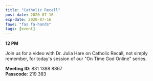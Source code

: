 ```yaml
---
title: "Catholic Recall"
post-date: 2020-07-16
exp-date: 2020-07-16
fawe: "fas fa-hands"
tags: [event]
---
```

**12 PM**

Join us for a video with Dr. Julia Hare on Catholic Recall, not simply remember, for today's session of our "On Time God Online" series.

<p class="text-danger"><b>Meeting ID</b>: 831 1388 8867
<br>
<b>Passcode</b>: 219 383
</p>